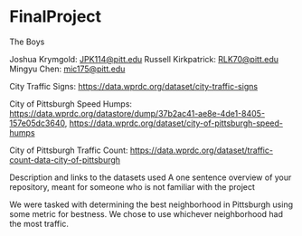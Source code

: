 # FinalProject

The Boys

Joshua Krymgold: JPK114@pitt.edu
Russell Kirkpatrick: RLK70@pitt.edu
Mingyu Chen: mic175@pitt.edu

City Traffic Signs: https://data.wprdc.org/dataset/city-traffic-signs

City of Pittsburgh Speed Humps: https://data.wprdc.org/datastore/dump/37b2ac41-ae8e-4de1-8405-157e05dc3640, https://data.wprdc.org/dataset/city-of-pittsburgh-speed-humps

City of Pittsburgh Traffic Count: https://data.wprdc.org/dataset/traffic-count-data-city-of-pittsburgh

Description and links to the datasets used
A one sentence overview of your repository, meant for someone who is not familiar with the project

We were tasked with determining the best neighborhood in Pittsburgh using some metric for bestness. We chose to use whichever neighborhood had the most traffic.
